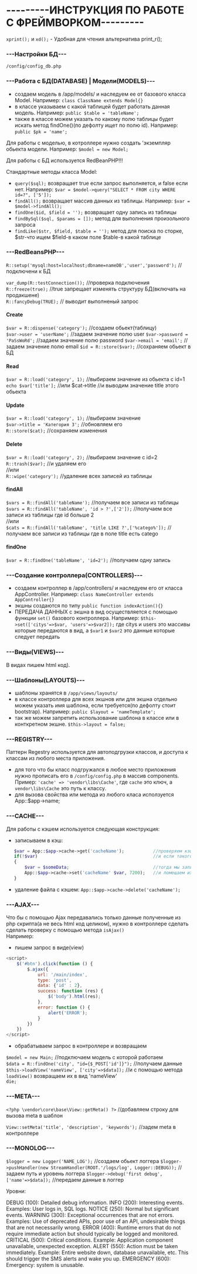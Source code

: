 # ---------ИНСТРУКЦИЯ ПО РАБОТЕ С ФРЕЙМВОРКОМ--------- #

`xprint();` и `xd();` - Удобная для чтения альтернатива print_r();

### ---Настройки БД--- ###

`/config/config_db.php`

### ---Работа с БД(DATABASE) | Модели(MODELS)--- ###

- создаем модель в /app/models/ и наследуем ее от базового класса Model. Например: `class ClassName extends Model{}`
- в классе указываем с какой таблицей будет работать данная модель. Например: `public $table = 'tableName';`
- также в классе можем указать по какому полю таблицы будет искать метод findOne()(по дефолту ищет по полю id). Например: `public $pk = 'name';`

Для работы с моделью, в котроллере нужно создать 'экземпляр обьекта модели. Например: `$model = new Model;`

Для работы с БД используется RedBeanPHP!!!

Стандартные методы класса Model:

- `query($sql);` возвращает true если запрос выполняется, и false если нет. Например: `$var = $model->query("SELECT * FROM city WHERE id=?", ['5']);`
- `findAll();`  возвращает массив данных из таблицы. Например: `$var = $model->findAll();`
- `findOne($id, $field = '');` возвращает одну запись из таблицы
- `findBySql($sql, $params = []);` метод для выполнения произольного запроса
- `findLike($str, $field, $table = '');` метод для поиска по сторке, $str-что ищем $field-в каком поле $table-в какой таблице

### ---RedBeansPHP--- ###

`R::setup('mysql:host=localhost;dbname=nameDB','user','password');` //подключени к БД  

`var_dump(R::testConnection());` //проверка подключения  
`R::freeze(true);`  //true запрещает изменять структуру БД(включать на продакшене)  
`R::fancyDebug(TRUE);` // выводит выполненый запрос  

#### Create ####
`$var = R::dispense('category');` //создаем обьект(таблицу)  
`$var->user = 'userName';`  //задаем значение полю user
`$var->password = 'PaSsWoRd';`  //задаем значение полю password
`$var->email = 'email';`  //задаем значение полю email
`$id = R::store($var);`  //сохраняем обьект в БД  

#### Read ####
`$var = R::load('category', 1);`  //выбираем значение из обьекта с id=1  
`echo $var['title'];`  //или $cat->title  //и выводим значение title этого обьекта  

#### Update ####
`$var = R::load('category', 1);`  //выбираем значение  
`$var->title = 'Категория 3';`  //обновляем его  
`R::store($cat);`  //сохраняем изменения  

#### Delete ####
`$var = R::load('category', 2);`  //выбираем значение c id=2  
`R::trash($var);`  //и удаляем его  
//или  
`R::wipe('category');` //удаление всех записей из таблицы  

#### findAll ####
`$vars = R::findAll('tableName');`  //получаем все записи из таблицы  
`$vars = R::findAll('tableName', 'id > ?',['2']);`  //получаем все записи из таблицы где id  больше 2  
//или  
`$cats = R::findAll('tableName', 'title LIKE ?',['%catego%']);` //получаем все записи из таблицы где в поле title есть catego  

#### findOne ####
`$var = R::findOne('tableName', 'id=2');`  //получаем одну запись  


### ---Создание контроллера(CONTROLLERS)--- ###

- создаем контроллер в /app/controllers/ и наследуем его от класса AppController. Например: `class NameController extends AppController{}`
- экшны создаются по типу `public function indexAction(){}`
- ПЕРЕДАЧА ДАННЫХ с экшна в вид осуществляется с помощью функции `set()` базового контроллера. Например: `$this->set(['citys'=>$var, 'users'=>$var2]);` где citys и users это массивы которые передаются в вид, а `$var1` и `$var2` это данные которые следует передать

### ---Виды(VIEWS)--- ###

В видах пишем html код).

### ---Шаблоны(LAYOUTS)--- ###

- шаблоны хранятся в `/app/views/layouts/`
- в классе контроллера для всех экшнов или для экшна отдельно можем указать имя шаблона, если требуется(по дефолту стоит bootstrap). Например: `public $layout = 'nameTemplate';`
- так же можем запретить использование шаблона в классе или в конткретном экшне. `$this->layout = false;`

### ---REGISTRY--- ###

Паттерн Regestry используется для автоподгрузки классов, и доступа к классам из любого места приложения.

- для того что бы класс подгружался в любое место приложения нужно прописать его в `/config/config.php` в массив components.
Пример: `'cache' => 'vendor\libs\Cache'`, где `cache` это ключ, а `vendor\libs\Cache` это путь к классу.
- для вызова свойства или метода из любого класа исползуется App::$app->name; 

### ---CACHE--- ###

Для работы с кэшем используется следующая конструкция:

- записываем в кэш: 
 ```php
    $var = App::$app->cache->get('cacheName');           //проверяем кэш,  
    if(!$var)                                            //и если такого кэша нет,  
    {  
        $var = $someData;                                //тогда мы записываем данные  
        App::$app->cache->set('cacheName' $var, 7200);   //и помещаем их в кэш  
    }
```
- удаление файла с кэшем:
`App::$app->cache->delete('cacheName');`

### ---AJAX--- ###

Что бы с помощью Ajax передавались только данные полученные из php скрипта(а не весь html код целиком), нужно в контроллере сделать сделать проверку с помощью метода `isAjax()`  
Например:  
- пишем запрос в виде(view)  

```javascript
<script>
    $('#btn').click(function () {
        $.ajax({
            url: '/main/index',
            type: 'post',
            data: {'id' : 2},
            success: function (res) {
                $('body').html(res);
            },
            error: function () {
                alert('ERROR');
            }
        })
    })
</script> 
```

- обрабатываем запрос в контроллере и возвращаем 

`$model = new Main;` //подключаем модель с которой работаем  
`$data = R::findOne('city', "id={$_POST['id']}");` //получаем данные  
`$this->loadView('nameView', ['city'=>$data]);` //и с помощью метода `loadView()` возвращаем их в вид 'nameView'  
`die;` 
    
### ---META--- ###

`<?php \vendor\core\base\View::getMeta() ?>` //добавляем строку для вызова meta в шаблон  

`View::setMeta('title', 'description', 'keywords');` //задем meta в контроллере  

### ---MONOLOG--- ###

`$logger = new Logger('NAME_LOG');` //создаем обьект логгера
`$logger->pushHandler(new StreamHandler(ROOT.'/logs/log', Logger::DEBUG));` //задаем путь и уровень логгера
`$logger->debug('first debug', ['name'=>$data]);` //передаем данные в логгер

Уровни:

DEBUG (100): Detailed debug information.
INFO (200): Interesting events. Examples: User logs in, SQL logs.
NOTICE (250): Normal but significant events.
WARNING (300): Exceptional occurrences that are not errors. Examples: Use of deprecated APIs, poor use of an API, undesirable things that are not necessarily wrong.
ERROR (400): Runtime errors that do not require immediate action but should typically be logged and monitored.
CRITICAL (500): Critical conditions. Example: Application component unavailable, unexpected exception.
ALERT (550): Action must be taken immediately. Example: Entire website down, database unavailable, etc. This should trigger the SMS alerts and wake you up.
EMERGENCY (600): Emergency: system is unusable.